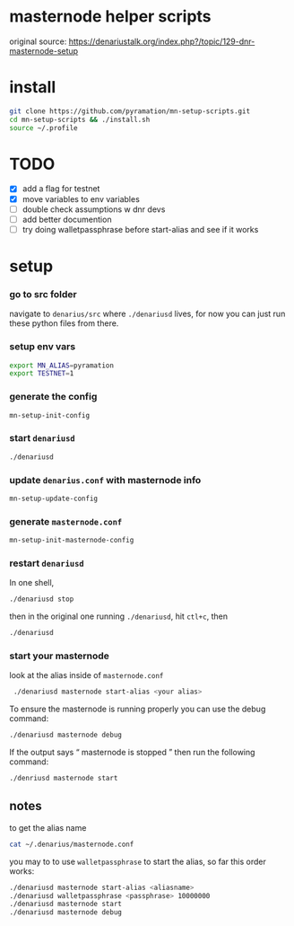 # masternode helper scripts

original source: https://denariustalk.org/index.php?/topic/129-dnr-masternode-setup

# install

```sh
git clone https://github.com/pyramation/mn-setup-scripts.git
cd mn-setup-scripts && ./install.sh
source ~/.profile
```






# TODO

- [x] add a flag for testnet
- [x] move variables to env variables
- [ ] double check assumptions w dnr devs
- [ ] add better documention
- [ ] try doing walletpassphrase before start-alias and see if it works

# setup

### go to src folder

navigate to `denarius/src` where `./denariusd` lives, for now you can just run these python files from there.

### setup env vars

```sh
export MN_ALIAS=pyramation
export TESTNET=1
```

### generate the config

```sh
mn-setup-init-config
```

### start `denariusd`

```sh
./denariusd
```

### update `denarius.conf` with masternode info

```sh
mn-setup-update-config
```

### generate `masternode.conf`

```sh
mn-setup-init-masternode-config
```

### restart `denariusd`

In one shell,

```sh
./denariusd stop
```

then in the original one running `./denariusd`, hit `ctl+c`, then

```sh
./denariusd
```

### start your masternode

look at the alias inside of `masternode.conf`

```sh
 ./denariusd masternode start-alias <your alias>
```

To ensure the masternode is running properly you can use the debug command:

```sh
./denariusd masternode debug
```

If the output says “ masternode is stopped ” then run the following command:

```sh
./denriusd masternode start
```


## notes

to get the alias name

```sh
cat ~/.denarius/masternode.conf
```

you may to to use `walletpassphrase` to start the alias, so far this order works:

```sh
./denariusd masternode start-alias <aliasname>
./denariusd walletpassphrase <passphrase> 10000000
./denariusd masternode start
./denariusd masternode debug
```
